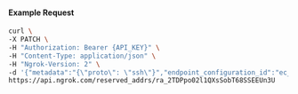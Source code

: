 <!-- Code generated for API Clients. DO NOT EDIT. -->
#### Example Request
```bash
curl \
-X PATCH \
-H "Authorization: Bearer {API_KEY}" \
-H "Content-Type: application/json" \
-H "Ngrok-Version: 2" \
-d '{"metadata":"{\"proto\": \"ssh\"}","endpoint_configuration_id":"ec_2TDPvvPrkp7umjA4VppoNxqWArp"}' \
https://api.ngrok.com/reserved_addrs/ra_2TDPpo02l1QXsSobT68SSEEUn3U

